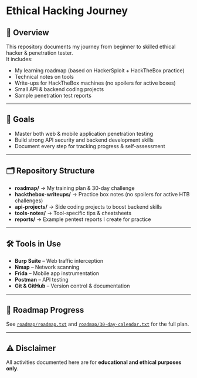 # Ethical Hacking Journey

## 📌 Overview
This repository documents my journey from beginner to skilled ethical hacker & penetration tester.  
It includes:
- My learning roadmap (based on HackerSploit + HackTheBox practice)
- Technical notes on tools
- Write-ups for HackTheBox machines (no spoilers for active boxes)
- Small API & backend coding projects
- Sample penetration test reports

---

## 🎯 Goals
- Master both web & mobile application penetration testing
- Build strong API security and backend development skills
- Document every step for tracking progress & self-assessment

---

## 🗂 Repository Structure
- **roadmap/** → My training plan & 30-day challenge
- **hackthebox-writeups/** → Practice box notes (no spoilers for active HTB challenges)
- **api-projects/** → Side coding projects to boost backend skills
- **tools-notes/** → Tool-specific tips & cheatsheets
- **reports/** → Example pentest reports I create for practice

---

## 🛠 Tools in Use
- **Burp Suite** – Web traffic interception
- **Nmap** – Network scanning
- **Frida** – Mobile app instrumentation
- **Postman** – API testing
- **Git & GitHub** – Version control & documentation

---

## 📅 Roadmap Progress
See [`roadmap/roadmap.txt`](https://github.com/Sachither/ethical-hacking-journey/blob/main/roadmap/roadmap.txt) and [`roadmap/30-day-calendar.txt`](https://github.com/Sachither/ethical-hacking-journey/blob/main/roadmap/30-day-calendar.txt) for the full plan.

---

## ⚠️ Disclaimer
All activities documented here are for **educational and ethical purposes only**.
